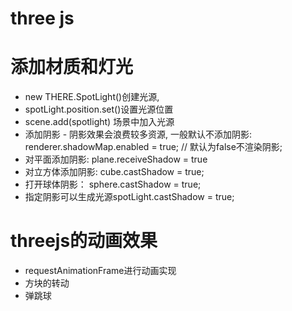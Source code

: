 

# three js

# 添加材质和灯光
* new THERE.SpotLight()创建光源, 
* spotLight.position.set()设置光源位置
* scene.add(spotlight) 场景中加入光源
* 添加阴影 - 阴影效果会浪费较多资源, 一般默认不添加阴影: renderer.shadowMap.enabled = true; // 默认为false不渲染阴影;
* 对平面添加阴影: plane.receiveShadow = true
* 对立方体添加阴影: cube.castShadow = true;
* 打开球体阴影： sphere.castShadow = true;
* 指定阴影可以生成光源spotLight.castShadow = true;

# threejs的动画效果
* requestAnimationFrame进行动画实现
* 方块的转动
* 弹跳球























